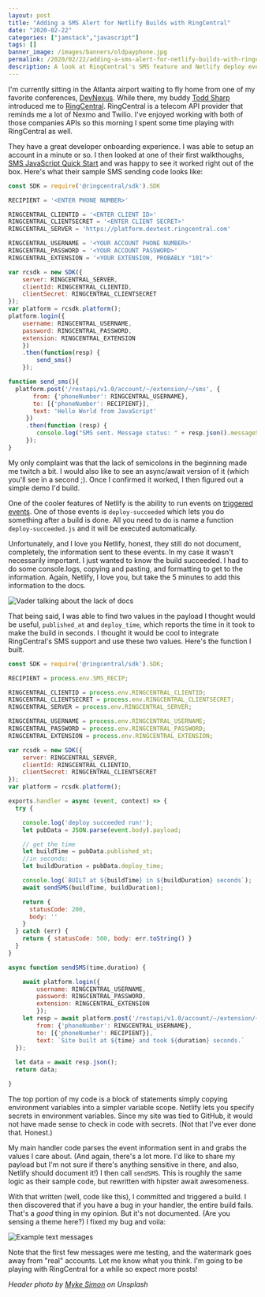 ```yaml
---
layout: post
title: "Adding a SMS Alert for Netlify Builds with RingCentral"
date: "2020-02-22"
categories: ["jamstack","javascript"]
tags: []
banner_image: /images/banners/oldpayphone.jpg
permalink: /2020/02/22/adding-a-sms-alert-for-netlify-builds-with-ringcentral.html
description: A look at RingCentral's SMS feature and Netlify deploy events.
---
```


I'm currently sitting in the Atlanta airport waiting to fly home from one of my favorite conferences, [DevNexus](https://devnexus.com/). While there, my buddy [Todd Sharp](https://recursive.codes/) introduced me to [RingCentral](https://developers.ringcentral.com/). RingCentral is a telecom API provider that reminds me a lot of Nexmo and Twilio. I've enjoyed working with both of those companies APIs so this morning I spent some time playing with RingCentral as well. 

They have a great developer onboarding experience. I was able to setup an account in a minute or so. I then looked at one of their first walkthoughs, [SMS JavaScript Quick Start](https://developers.ringcentral.com/guide/messaging/quick-start/node) and was happy to see it worked right out of the box. Here's what their sample SMS sending code looks like:

```js
const SDK = require('@ringcentral/sdk').SDK

RECIPIENT = '<ENTER PHONE NUMBER>'

RINGCENTRAL_CLIENTID = '<ENTER CLIENT ID>'
RINGCENTRAL_CLIENTSECRET = '<ENTER CLIENT SECRET>'
RINGCENTRAL_SERVER = 'https://platform.devtest.ringcentral.com'

RINGCENTRAL_USERNAME = '<YOUR ACCOUNT PHONE NUMBER>'
RINGCENTRAL_PASSWORD = '<YOUR ACCOUNT PASSWORD>'
RINGCENTRAL_EXTENSION = '<YOUR EXTENSION, PROBABLY "101">'

var rcsdk = new SDK({
    server: RINGCENTRAL_SERVER,
    clientId: RINGCENTRAL_CLIENTID,
    clientSecret: RINGCENTRAL_CLIENTSECRET
});
var platform = rcsdk.platform();
platform.login({
    username: RINGCENTRAL_USERNAME,
    password: RINGCENTRAL_PASSWORD,
    extension: RINGCENTRAL_EXTENSION
    })
    .then(function(resp) {
        send_sms()
    });

function send_sms(){
  platform.post('/restapi/v1.0/account/~/extension/~/sms', {
       from: {'phoneNumber': RINGCENTRAL_USERNAME},
       to: [{'phoneNumber': RECIPIENT}],
       text: 'Hello World from JavaScript'
     })
     .then(function (resp) {
        console.log("SMS sent. Message status: " + resp.json().messageStatus)
     });
}
```

My only complaint was that the lack of semicolons in the beginning made me twitch a bit. I would also like to see an async/await version of it (which you'll see in a second ;). Once I confirmed it worked, I then figured out a simple demo I'd build.

One of the cooler features of Netlify is the ability to run events on [triggered events](https://docs.netlify.com/functions/trigger-on-events/#available-triggers). One of those events is `deploy-succeeded` which lets you do something after a build is done. All you need to do is name a function `deploy-succeeded.js` and it will be executed automatically.

Unfortunately, and I love you Netlify, honest, they still do not document, completely, the information sent to these events. In my case it wasn't necessarily important. I just wanted to know the build succeeded. I had to do some console.logs, copying and pasting, and formatting to get to the information. Again, Netlify, I love you, but take the 5 minutes to add this information to the docs. 

<img src="https://static.raymondcamden.com/images/2020/02/lackofdocs.jpg" alt="Vader talking about the lack of docs" class="imgborder imgcenter">

That being said, I was able to find two values in the payload I thought would be useful, `published_at` and `deploy_time`, which reports the time in it took to make the build in seconds. I thought it would be cool to integrate RingCentral's SMS support and use these two values. Here's the function I built.

```js
const SDK = require('@ringcentral/sdk').SDK;

RECIPIENT = process.env.SMS_RECIP;

RINGCENTRAL_CLIENTID = process.env.RINGCENTRAL_CLIENTID;
RINGCENTRAL_CLIENTSECRET = process.env.RINGCENTRAL_CLIENTSECRET;
RINGCENTRAL_SERVER = process.env.RINGCENTRAL_SERVER;

RINGCENTRAL_USERNAME = process.env.RINGCENTRAL_USERNAME;
RINGCENTRAL_PASSWORD = process.env.RINGCENTRAL_PASSWORD;
RINGCENTRAL_EXTENSION = process.env.RINGCENTRAL_EXTENSION;

var rcsdk = new SDK({
    server: RINGCENTRAL_SERVER,
    clientId: RINGCENTRAL_CLIENTID,
    clientSecret: RINGCENTRAL_CLIENTSECRET
});
var platform = rcsdk.platform();

exports.handler = async (event, context) => {
  try {

    console.log('deploy succeeded run!');
    let pubData = JSON.parse(event.body).payload;

    // get the time
    let buildTime = pubData.published_at;
    //in seconds;
    let buildDuration = pubData.deploy_time;

    console.log(`BUILT at ${buildTime} in ${buildDuration} seconds`);
    await sendSMS(buildTime, buildDuration);

    return {
      statusCode: 200,
      body: ''
    }
  } catch (err) {
    return { statusCode: 500, body: err.toString() }
  }
}

async function sendSMS(time,duration) {

	await platform.login({
		username: RINGCENTRAL_USERNAME,
		password: RINGCENTRAL_PASSWORD,
		extension: RINGCENTRAL_EXTENSION
		});
	let resp = await platform.post('/restapi/v1.0/account/~/extension/~/sms', {
		from: {'phoneNumber': RINGCENTRAL_USERNAME},
		to: [{'phoneNumber': RECIPIENT}],
		text: `Site built at ${time} and took ${duration} seconds.`
  });
	
  let data = await resp.json();
  return data;

}
```

The top portion of my code is a block of statements simply copying environment variables into a simpler variable scope. Netlify lets you specify secrets in environment variables. Since my site was tied to GitHub, it would not have made sense to check in code with secrets. (Not that I've ever done that. Honest.) 

My main handler code parses the event information sent in and grabs the values I care about. (And again, there's a lot more. I'd like to share my payload but I'm not sure if there's anything sensitive in there, and also, Netlify should document it!) I then call `sendSMS`. This is roughly the same logic as their sample code, but rewritten with hipster await awesomeness. 

With that written (well, code like this), I committed and triggered a build. I then discovered that if you have a bug in your handler, the entire build fails. That's a *good* thing in my opinion. But it's not documented. (Are you sensing a theme here?) I fixed my bug and voila:

<img src="https://static.raymondcamden.com/images/2020/02/sms.png" alt="Example text messages" class="imgborder imgcenter">

Note that the first few messages were me testing, and the watermark goes away from "real" accounts. Let me know what you think. I'm going to be playing with RingCentral for a while so expect more posts!

<i>Header photo by <a href="https://unsplash.com/@myke_simon?utm_source=unsplash&utm_medium=referral&utm_content=creditCopyText">Myke Simon</a> on Unsplash</i>